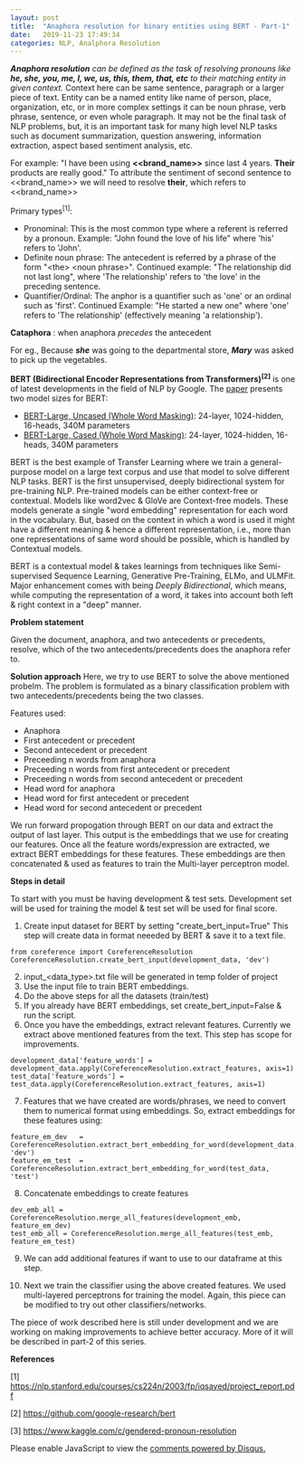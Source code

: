 ```yaml
---
layout: post
title:  "Anaphora resolution for binary entities using BERT - Part-1"
date:   2019-11-23 17:49:34
categories: NLP, Analphora Resolution
---
```


***Anaphora resolution*** *can be defined as the task of resolving pronouns like* ***he, she, you, me, I, we, us, this, them, that, etc*** *to their matching entity in given context.* Context here can be same sentence, paragraph or a larger piece of text. Entity can be a named entity like name of person, place, organization, etc, or in more complex settings it can be noun phrase, verb phrase, sentence, or even whole paragraph. It may not be the final task of NLP problems, but, it is an important task for many high level NLP tasks such as document summarization, question answering, information extraction, aspect based sentiment analysis, etc. 

For example: "I have been using **<<brand_name>>** since last 4 years. **Their** products are really good."
To attribute the sentiment of second sentence to <<brand_name>> we will need to resolve **their**, which refers to <<brand_name>>

Primary types<sup>[1]</sup>: 

- Pronominal: This is the most common type where a referent is referred by a pronoun.
Example: "John found the love of his life" where 'his' refers to 'John'.
- Definite noun phrase: The antecedent is referred by a phrase of the form "\<the\> \<noun phrase\>".
Continued example: "The relationship did not last long", where 'The relationship' refers
to 'the love' in the preceding sentence.
- Quantifier/Ordinal: The anphor is a quantifier such as 'one' or an ordinal such as 'first'.
Continued Example: "He started a new one" where 'one' refers to 'The relationship'
(effectively meaning 'a relationship').

**Cataphora** : when anaphora *precedes* the antecedent 

For eg.,
Because ***she*** was going to the departmental store, ***Mary*** was asked to pick up the vegetables.

**BERT (Bidirectional Encoder Representations from Transformers)<sup>[2]</sup>** is one of latest developments in the field of NLP by Google.
The [paper](https://arxiv.org/pdf/1810.04805.pdf) presents two model sizes for BERT:

- [BERT-Large, Uncased (Whole Word Masking)][BERT_Large_Uncased]: 24-layer, 1024-hidden, 16-heads, 340M parameters
- [BERT-Large, Cased (Whole Word Masking)][BERT_Large_Cased]: 24-layer, 1024-hidden, 16-heads, 340M parameters

BERT is the best example of Transfer Learning where we train a general-purpose model on a large text corpus and use that model to solve different NLP tasks. BERT is the first unsupervised, deeply bidirectional system for pre-training NLP. Pre-trained models can be either context-free or contextual. Models like word2vec & GloVe are Context-free models. These models generate a single "word embedding" representation for each word in the vocabulary. But, based on the context in which a word is used it might have a different meaning & hence a different representation, i.e., more than one representations of same word should be possible, which is handled by Contextual models.

BERT is a contextual model & takes learnings from techniques like Semi-supervised Sequence Learning, Generative Pre-Training, ELMo, and ULMFit. Major enhancement comes with being *Deeply Bidirectional*, which means, while computing the representation of a word, it takes into account both left & right context in a "deep" manner.

**Problem statement**

Given the document, anaphora, and two antecedents or precedents, resolve, which of the two antecedents/precedents does the anaphora refer to. 

**Solution approach**
Here, we try to use BERT to solve the above mentioned probelm. The problem is formulated as a binary classification problem with two antecedents/precedents being the two classes.

Features used:
- Anaphora
- First antecedent or precedent
- Second antecedent or precedent
- Preceeding n words from anaphora
- Preceeding n words from first antecedent or precedent
- Preceeding n words from second antecedent or precedent
- Head word for anaphora
- Head word for first antecedent or precedent
- Head word for second antecedent or precedent

We run forward propogation through BERT on our data and extract the output of last layer. This output is the embeddings that we use for creating our features. Once all the feature words/expression are extracted, we extract BERT embeddings for these features. These embeddings are then concatenated & used as features to train the Multi-layer perceptron model.

**Steps in detail**

To start with you must be having development & test sets. Development set will be used for training the model & test set will be used for final score.

1. Create input dataset for BERT by setting "create_bert_input=True"
This step will create data in format neeeded by BERT & save it to a text file.
```
from coreference import CoreferenceResolution
CoreferenceResolution.create_bert_input(development_data, 'dev')
```
2. input_<data_type>.txt file will be generated in temp folder of project
3. Use the input file to train BERT embeddings. 
4. Do the above steps for all the datasets (train/test)
5. If you already have BERT embeddings, set create_bert_input=False & run the script.
6. Once you have the embeddings, extract relevant features. Currently we extract above mentioned features from the text. This step has scope for improvements. 
```
development_data['feature_words'] = development_data.apply(CoreferenceResolution.extract_features, axis=1)
test_data['feature_words'] = test_data.apply(CoreferenceResolution.extract_features, axis=1)
```
7. Features that we have created are words/phrases, we need to convert them to numerical format using embeddings. So, extract embeddings for these features using:
```
feature_em_dev   = CoreferenceResolution.extract_bert_embedding_for_word(development_data, 'dev')
feature_em_test  = CoreferenceResolution.extract_bert_embedding_for_word(test_data, 'test')
```
8. Concatenate embeddings to create features
```
dev_emb_all = CoreferenceResolution.merge_all_features(development_emb, feature_em_dev)
test_emb_all = CoreferenceResolution.merge_all_features(test_emb, feature_em_test)
```
9. We can add additional features if want to use to our dataframe at this step.

10. Next we train the classifier using the above created features. We used multi-layered perceptrons for training the model. Again, this piece can be modified to try out other classifiers/networks.

The piece of work described here is still under development and we are working on making improvements to achieve better accuracy. More of it will be described in part-2 of this series.


**References**

[1] https://nlp.stanford.edu/courses/cs224n/2003/fp/iqsayed/project_report.pdf

[2] https://github.com/google-research/bert

[3] https://www.kaggle.com/c/gendered-pronoun-resolution

[BERT_Large_Uncased]: https://storage.googleapis.com/bert_models/2019_05_30/wwm_uncased_L-24_H-1024_A-16.zip
[BERT_Large_Cased]: https://storage.googleapis.com/bert_models/2019_05_30/wwm_cased_L-24_H-1024_A-16.zip


<div id="disqus_thread"></div>
<script>

/**
*  RECOMMENDED CONFIGURATION VARIABLES: EDIT AND UNCOMMENT THE SECTION BELOW TO INSERT DYNAMIC VALUES FROM YOUR PLATFORM OR CMS.
*  LEARN WHY DEFINING THESE VARIABLES IS IMPORTANT: https://disqus.com/admin/universalcode/#configuration-variables*/
/*
var disqus_config = function () {
this.page.url = PAGE_URL;  // Replace PAGE_URL with your page's canonical URL variable
this.page.identifier = PAGE_IDENTIFIER; // Replace PAGE_IDENTIFIER with your page's unique identifier variable
};
*/
(function() { // DON'T EDIT BELOW THIS LINE
var d = document, s = d.createElement('script');
s.src = '//agarnitin86-github-io.disqus.com/embed.js';
s.setAttribute('data-timestamp', +new Date());
(d.head || d.body).appendChild(s);
})();
</script>
<noscript>Please enable JavaScript to view the <a href="https://disqus.com/?ref_noscript">comments powered by Disqus.</a></noscript>

